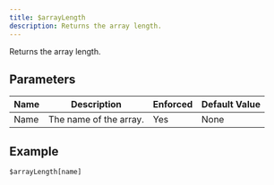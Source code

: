 ```yaml
---
title: $arrayLength
description: Returns the array length.
---
```


Returns the array length.
## Parameters
| Name |      Description       | Enforced | Default Value |
|------|------------------------|----------|---------------|
| Name | The name of the array. | Yes      | None          |
## Example
```eats
$arrayLength[name]
```